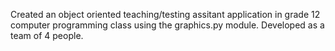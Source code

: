 Created an object oriented teaching/testing assitant application in grade 12 computer programming class using the graphics.py module.
Developed as a team of 4 people.
